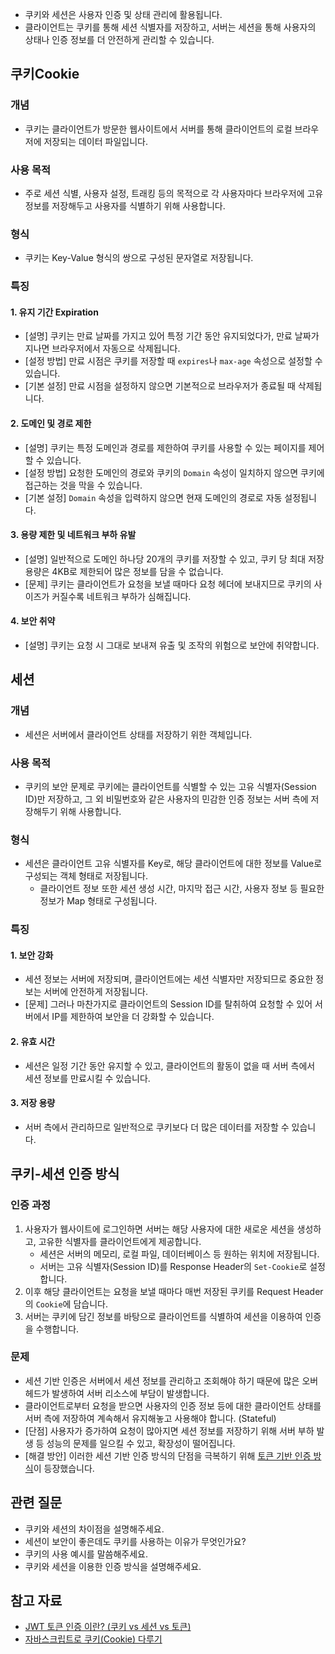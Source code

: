 - 쿠키와 세션은 사용자 인증 및 상태 관리에 활용됩니다. 
- 클라이언트는 쿠키를 통해 세션 식별자를 저장하고, 서버는 세션을 통해 사용자의 상태나 인증 정보를 더 안전하게 관리할 수 있습니다.

## 쿠키Cookie
### 개념
- 쿠키는 클라이언트가 방문한 웹사이트에서 서버를 통해 클라이언트의 로컬 브라우저에 저장되는 데이터 파일입니다.
### 사용 목적
- 주로 세션 식별, 사용자 설정, 트래킹 등의 목적으로 각 사용자마다 브라우저에 고유 정보를 저장해두고 사용자를 식별하기 위해 사용합니다.
### 형식
- 쿠키는 Key-Value 형식의 쌍으로 구성된 문자열로 저장됩니다.
### 특징
#### 1. 유지 기간 Expiration
- [설명] 쿠키는 만료 날짜를 가지고 있어 특정 기간 동안 유지되었다가, 만료 날짜가 지나면 브라우저에서 자동으로 삭제됩니다.
- [설정 방법] 만료 시점은 쿠키를 저장할 때 `expires`나 `max-age` 속성으로 설정할 수 있습니다.
- [기본 설정] 만료 시점을 설정하지 않으면 기본적으로 브라우저가 종료될 때 삭제됩니다.
#### 2. 도메인 및 경로 제한
- [설명] 쿠키는 특정 도메인과 경로를 제한하여 쿠키를 사용할 수 있는 페이지를 제어할 수 있습니다.
- [설정 방법] 요청한 도메인의 경로와 쿠키의 `Domain` 속성이 일치하지 않으면 쿠키에 접근하는 것을 막을 수 있습니다.
- [기본 설정] `Domain` 속성을 입력하지 않으면 현재 도메인의 경로로 자동 설정됩니다.
#### 3. 용량 제한 및 네트워크 부하 유발
- [설명] 일반적으로 도메인 하나당 20개의 쿠키를 저장할 수 있고, 쿠키 당 최대 저장 용량은 4KB로 제한되어 많은 정보를 담을 수 없습니다.
- [문제] 쿠키는 클라이언트가 요청을 보낼 때마다 요청 헤더에 보내지므로 쿠키의 사이즈가 커질수록 네트워크 부하가 심해집니다.
#### 4. 보안 취약
- [설명] 쿠키는 요청 시 그대로 보내져 유출 및 조작의 위험으로 보안에 취약합니다.

## 세션
### 개념
- 세션은 서버에서 클라이언트 상태를 저장하기 위한 객체입니다.
### 사용 목적
- 쿠키의 보안 문제로 쿠키에는 클라이언트를 식별할 수 있는 고유 식별자(Session ID)만 저장하고, 그 외 비밀번호와 같은 사용자의 민감한 인증 정보는 서버 측에 저장해두기 위해 사용합니다.
### 형식
- 세션은 클라이언트 고유 식별자를 Key로, 해당 클라이언트에 대한 정보를 Value로 구성되는 객체 형태로 저장됩니다.
	- 클라이언트 정보 또한 세션 생성 시간, 마지막 접근 시간, 사용자 정보 등 필요한 정보가 Map 형태로 구성됩니다.
### 특징
#### 1. 보안 강화
- 세션 정보는 서버에 저장되며, 클라이언트에는 세션 식별자만 저장되므로 중요한 정보는 서버에 안전하게 저장됩니다.
- [문제] 그러나 마찬가지로 클라이언트의 Session ID를 탈취하여 요청할 수 있어 서버에서 IP를 제한하여 보안을 더 강화할 수 있습니다.
#### 2. 유효 시간
- 세션은 일정 기간 동안 유지할 수 있고, 클라이언트의 활동이 없을 때 서버 측에서 세션 정보를 만료시킬 수 있습니다.
#### 3. 저장 용량
- 서버 측에서 관리하므로 일반적으로 쿠키보다 더 많은 데이터를 저장할 수 있습니다.

## 쿠키-세션 인증 방식
### 인증 과정
1. 사용자가 웹사이트에 로그인하면 서버는 해당 사용자에 대한 새로운 세션을 생성하고, 고유한 식별자를 클라이언트에게 제공합니다.
	- 세션은 서버의 메모리, 로컬 파일, 데이터베이스 등 원하는 위치에 저장됩니다.
	- 서버는 고유 식별자(Session ID)를 Response Header의 `Set-Cookie`로 설정합니다.
2. 이후 해당 클라이언트는 요청을 보낼 때마다 매번 저장된 쿠키를 Request Header의 `Cookie`에 담습니다.
3. 서버는 쿠키에 담긴 정보를 바탕으로 클라이언트를 식별하여 세션을 이용하여 인증을 수행합니다.
### 문제
- 세션 기반 인증은 서버에서 세션 정보를 관리하고 조회해야 하기 때문에 많은 오버헤드가 발생하여 서버 리소스에 부담이 발생합니다.
- 클라이언트로부터 요청을 받으면 사용자의 인증 정보 등에 대한 클라이언트 상태를 서버 측에 저장하여 계속해서 유지해놓고 사용해야 합니다. (Stateful)
- [단점] 사용자가 증가하여 요청이 많아지면 세션 정보를 저장하기 위해 서버 부하 발생 등 성능의 문제를 일으킬 수 있고, 확장성이 떨어집니다.
- [해결 방안] 이러한 세션 기반 인증 방식의 단점을 극복하기 위해 [토큰 기반 인증 방식]()이 등장했습니다.

## 관련 질문
- 쿠키와 세션의 차이점을 설명해주세요.
- 세션이 보안이 좋은데도 쿠키를 사용하는 이유가 무엇인가요?
- 쿠키의 사용 예시를 말씀해주세요.
- 쿠키와 세션을 이용한 인증 방식을 설명해주세요.

## 참고 자료
- [JWT 토큰 인증 이란? (쿠키 vs 세션 vs 토큰)](https://inpa.tistory.com/entry/WEB-%F0%9F%93%9A-JWTjson-web-token-%EB%9E%80-%F0%9F%92%AF-%EC%A0%95%EB%A6%AC#recentEntries)
- [자바스크립트로 쿠키(Cookie) 다루기](https://inpa.tistory.com/entry/JS-%F0%9F%93%9A-%EC%BF%A0%ED%82%A4Cookie-%EB%8B%A4%EB%A3%A8%EA%B8%B0#%E2%91%A1_expires_%EC%86%8D%EC%84%B1)